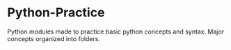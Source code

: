 # Python-Practice
Python modules made to practice basic python concepts and syntax. Major concepts organized into folders. 

